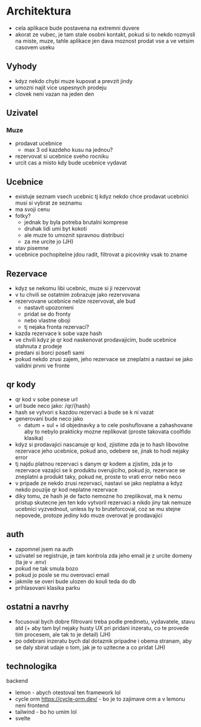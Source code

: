 # Architektura

- cela aplikace bude postavena na extremni duvere
- akorat ze vubec, je tam stale osobni kontakt, pokud si to nekdo rozmysli na miste, muze, tahle aplikace jen dava moznost prodat vse a ve vetsim casovem useku

## Vyhody

- kdyz nekdo chybi muze kupovat a prevzit jindy
- umozni najit vice uspesnych prodeju
- clovek neni vazan na jeden den

## Uzivatel

### Muze

- prodavat ucebnice
    - max 3 od kazdeho kusu na jednou?
- rezervovat si ucebnice sveho rocniku
- urcit cas a misto kdy bude ucebnice vydavat

## Ucebnice

- existuje seznam vsech ucebnic tj kdyz nekdo chce prodavat ucebnici musi si vybrat ze seznamu
- ma svoji cenu
- fotky?
    - jednak by byla potreba brutalni komprese
    - druhak lidi umi byt kokoti
    - ale muze to umoznit spravnou distribuci
    - za me urcite jo (JH)
- stav pisemne
- ucebnice pochopitelne jdou radit, filtrovat a picovinky vsak to zname

## Rezervace

- kdyz se nekomu libi ucebnic, muze si ji rezervovat
- v tu chvili se ostatnim zobrazuje jako rezervovana
- rezervovane ucebnice nelze rezervovat, ale bud
    - nastavit upozorneni
    - pridat se do fronty
    - nebo vlastne oboji
    - tj nejaka fronta rezervaci?
- kazda rezervace k sobe vaze hash
- ve chvili kdyz je qr kod naskenovat prodavajicim, bude ucebnice stahnuta z prodeje
- predani si borci posefi sami
- pokud nekdo zrusi zajem, jeho rezervace se zneplatni a nastavi se jako validni prvni ve fronte

## qr kody

- qr kod v sobe ponese url
- url bude neco jako: /qr/{hash}
- hash se vytvori s kazdou rezervaci a bude se k ni vazat
- generovani bude neco jako
    - datum + sul + id objednavky a to cele poshuflovane a zahashovane aby to nebylo prakticky mozne replikovat (proste takovata coolfido klasika)
- kdyz si prodavajici nascanuje qr kod, zjistime zda je to hash libovolne rezervace jeho ucebnice, pokud ano, odebere se, jinak to hodi nejaky error
- tj najdu platnou rezervaci s danym qr kodem a zjistim, zda je to rezervace vazajici se k produktu overujiciho, pokud jo, rezervace se zneplatni a produkt taky, pokud ne, proste to vrati error nebo neco
- v pripade ze nekdo zrusi rezervaci, nastavi se jako neplatna a kdyz nekdo pouzije qr kod neplatne rezervace
- diky tomu, ze hash je de facto nemozne ho zreplikovat, ma k nemu pristup skutecne jen ten kdo vytvoril rezervaci a nikdo jiny tak nemuze ucebnici vyzvednout, unless by to bruteforcoval, coz se mu stejne nepovede, protoze jediny kdo muze overovat je prodavajici

## auth

- zapomnel jsem na auth
- uzivatel se registruje, je tam kontrola zda jeho email je z urcite domeny (ta je v .env)
- pokud ne tak smula bozo
- pokud jo posle se mu overovaci email
- jakmile se overi bude ulozen do kouli teda do db
- prihlasovani klasika parku

## ostatni a navrhy
- focusoval bych dobre filtrovani treba podle predmetu, vydavatele, stavu atd (+ aby tam byl nejaky husty UX pri pridani inzeratu, co te provede tim procesem, ale tak to je detail) (JH)
- po odebrani inzeratu bych dal dotaznik pripadne i obema stranam, aby se daly sbirat udaje o tom, jak je to uzitecne a co pridat (JH)

## technologika

backend
- lemon - abych otestoval ten framework lol
- cycle orm https://cycle-orm.dev/ - bo je to zajimave orm a v lemonu neni
frontend
- tailwind - bo ho umim lol
- svelte

